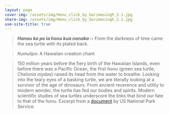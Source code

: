 ```yaml
---
layout: page
cover-img: /assets/img/Honu_click_by_Garimasingh_2.1.jpg
share-img: /assets/img/Honu_click_by_Garimasingh_2.1.jpg
use-site-title: true
---
```


>**_Hanau ka po ia honu kua nanaka :-_** From the darkness of time came the sea turtle with its plated back. 

>_Kumulipo_: A Hawaiian creation chant

>150 million years before the fiery birth of the Hawaiian Islands, even before there was a Pacific Ocean, the first _honu_ (green sea turtle, _Chelonia mydas_) raised its head from the water to breathe. Looking into the teary eyes of a basking turtle, we are literally looking at a survivor of the age of dinosaurs. From ancient reverence and utility to modern wonder, the turtle has fed our bodies and spirits. Modern scientific studies of sea turtles underscore the links that bind our fate to that of the _honu_. Excerpt from a [document](https://www.nps.gov/kaho/learn/nature/upload/honu.pdf) by US National Park Service. 
